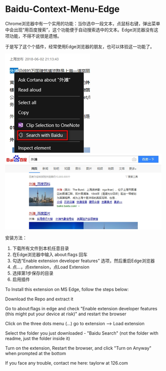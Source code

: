 # Baidu-Context-Menu-Edge

Chrome浏览器中有一个实用的功能：当你选中一段文本，点鼠标右键，弹出菜单中会出现“用百度搜索”，这个功能便于自动搜索选中的文本。Edge浏览器没有这项功能，不得不说很是遗憾。

于是写了这个个插件，经常使用Edge浏览器的朋友，也可以体验这一功能了。

![avata](/images/tip1.jpg)
![avata](/images/tip2.jpg)

安装方法：
1. 下载所有文件到本机任意目录
2. 在Edge浏览器中输入 about:flags 回车
3. 勾选“Enable extension developer features” 选项，然后重启Edge浏览器
4. 点...，点extension，点Load Extension
5. 选择第1步保存的目录
6. 启用插件

To Install this extension on MS Edge, follow the steps below:

Download the Repo and extract it

Go to about:flags in edge and check "Enable extension developer features (this might put your device at risk)" and restart the browser

Click on the three dots menu (...) go to extension --> Load extension

Select the folder you just downloaded - "Baidu Search" (not the folder with readme, just the folder inside it)

Turn on the extension, Restart the browser, and click "Turn on Anyway" when prompted at the bottom

If you face any trouble, contact me here: taylorw at 126.com
